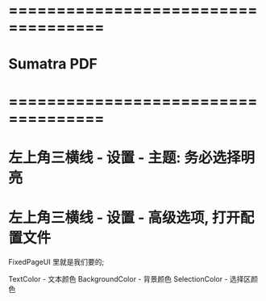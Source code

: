 # ==================================== #
#      Sumatra PDF
# ==================================== #


# 左上角三横线 - 设置 - 主题: 务必选择明亮

# 左上角三横线 - 设置 - 高级选项, 打开配置文件

FixedPageUI 里就是我们要的;

TextColor       - 文本颜色
BackgroundColor - 背景颜色
SelectionColor  - 选择区颜色

























